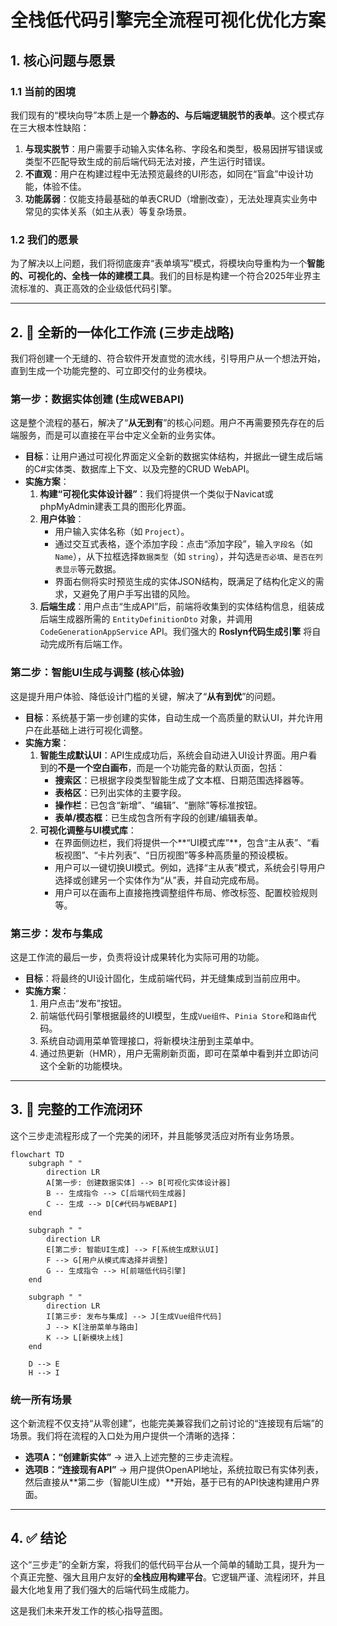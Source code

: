 # 全栈低代码引擎完全流程可视化优化方案

## 1. 核心问题与愿景

### 1.1 当前的困境

我们现有的“模块向导”本质上是一个**静态的、与后端逻辑脱节的表单**。这个模式存在三大根本性缺陷：

1.  **与现实脱节**：用户需要手动输入实体名称、字段名和类型，极易因拼写错误或类型不匹配导致生成的前后端代码无法对接，产生运行时错误。
2.  **不直观**：用户在构建过程中无法预览最终的UI形态，如同在“盲盒”中设计功能，体验不佳。
3.  **功能孱弱**：仅能支持最基础的单表CRUD（增删改查），无法处理真实业务中常见的实体关系（如主从表）等复杂场景。

### 1.2 我们的愿景

为了解决以上问题，我们将彻底废弃“表单填写”模式，将模块向导重构为一个**智能的、可视化的、全栈一体的建模工具**。我们的目标是构建一个符合2025年业界主流标准的、真正高效的企业级低代码引擎。

---

## 2. 🧩 全新的一体化工作流 (三步走战略)

我们将创建一个无缝的、符合软件开发直觉的流水线，引导用户从一个想法开始，直到生成一个功能完整的、可立即交付的业务模块。

### **第一步：数据实体创建 (生成WEBAPI)**

这是整个流程的基石，解决了“**从无到有**”的核心问题。用户不再需要预先存在的后端服务，而是可以直接在平台中定义全新的业务实体。

*   **目标**：让用户通过可视化界面定义全新的数据实体结构，并据此一键生成后端的C#实体类、数据库上下文、以及完整的CRUD WebAPI。
*   **实施方案**：
    1.  **构建“可视化实体设计器”**：我们将提供一个类似于Navicat或phpMyAdmin建表工具的图形化界面。
    2.  **用户体验**：
        *   用户输入实体名称（如 `Project`）。
        *   通过交互式表格，逐个添加字段：点击“添加字段”，输入`字段名`（如 `Name`），从下拉框选择`数据类型`（如 `string`），并勾选`是否必填`、`是否在列表显示`等元数据。
        *   界面右侧将实时预览生成的实体JSON结构，既满足了结构化定义的需求，又避免了用户手写出错的风险。
    3.  **后端生成**：用户点击“生成API”后，前端将收集到的实体结构信息，组装成后端生成器所需的 `EntityDefinitionDto` 对象，并调用 `CodeGenerationAppService` API。我们强大的 **Roslyn代码生成引擎** 将自动完成所有后端工作。

### **第二步：智能UI生成与调整 (核心体验)**

这是提升用户体验、降低设计门槛的关键，解决了“**从有到优**”的问题。

*   **目标**：系统基于第一步创建的实体，自动生成一个高质量的默认UI，并允许用户在此基础上进行可视化调整。
*   **实施方案**：
    1.  **智能生成默认UI**：API生成成功后，系统会自动进入UI设计界面。用户看到的**不是一个空白画布**，而是一个功能完备的默认页面，包括：
        *   **搜索区**：已根据字段类型智能生成了文本框、日期范围选择器等。
        *   **表格区**：已列出实体的主要字段。
        *   **操作栏**：已包含“新增”、“编辑”、“删除”等标准按钮。
        *   **表单/模态框**：已生成包含所有字段的创建/编辑表单。
    2.  **可视化调整与UI模式库**：
        *   在界面侧边栏，我们将提供一个**“UI模式库”**，包含“主从表”、“看板视图”、“卡片列表”、“日历视图”等多种高质量的预设模板。
        *   用户可以一键切换UI模式。例如，选择“主从表”模式，系统会引导用户选择或创建另一个实体作为“从”表，并自动完成布局。
        *   用户可以在画布上直接拖拽调整组件布局、修改标签、配置校验规则等。

### **第三步：发布与集成**

这是工作流的最后一步，负责将设计成果转化为实际可用的功能。

*   **目标**：将最终的UI设计固化，生成前端代码，并无缝集成到当前应用中。
*   **实施方案**：
    1.  用户点击“发布”按钮。
    2.  前端低代码引擎根据最终的UI模型，生成`Vue组件`、`Pinia Store`和`路由`代码。
    3.  系统自动调用菜单管理接口，将新模块注册到主菜单中。
    4.  通过热更新（HMR），用户无需刷新页面，即可在菜单中看到并立即访问这个全新的功能模块。

---

## 3. 🔄 完整的工作流闭环

这个三步走流程形成了一个完美的闭环，并且能够灵活应对所有业务场景。

```mermaid
flowchart TD
    subgraph " "
        direction LR
        A[第一步: 创建数据实体] --> B[可视化实体设计器]
        B -- 生成指令 --> C[后端代码生成器]
        C -- 生成 --> D[C#代码与WEBAPI]
    end

    subgraph " "
        direction LR
        E[第二步: 智能UI生成] --> F[系统生成默认UI]
        F --> G[用户从模式库选择并调整]
        G -- 生成指令 --> H[前端低代码引擎]
    end
    
    subgraph " "
        direction LR
        I[第三步: 发布与集成] --> J[生成Vue组件代码]
        J --> K[注册菜单与路由]
        K --> L[新模块上线]
    end

    D --> E
    H --> I
```

### **统一所有场景**

这个新流程不仅支持“从零创建”，也能完美兼容我们之前讨论的“连接现有后端”的场景。我们将在流程的入口处为用户提供一个清晰的选择：

*   **选项A：“创建新实体”** -> 进入上述完整的三步走流程。
*   **选项B：“连接现有API”** -> 用户提供OpenAPI地址，系统拉取已有实体列表，然后直接从**第二步（智能UI生成）**开始，基于已有的API快速构建用户界面。

---

## 4. ✅ 结论

这个“三步走”的全新方案，将我们的低代码平台从一个简单的辅助工具，提升为一个真正完整、强大且用户友好的**全栈应用构建平台**。它逻辑严谨、流程闭环，并且最大化地复用了我们强大的后端代码生成能力。

这是我们未来开发工作的核心指导蓝图。
